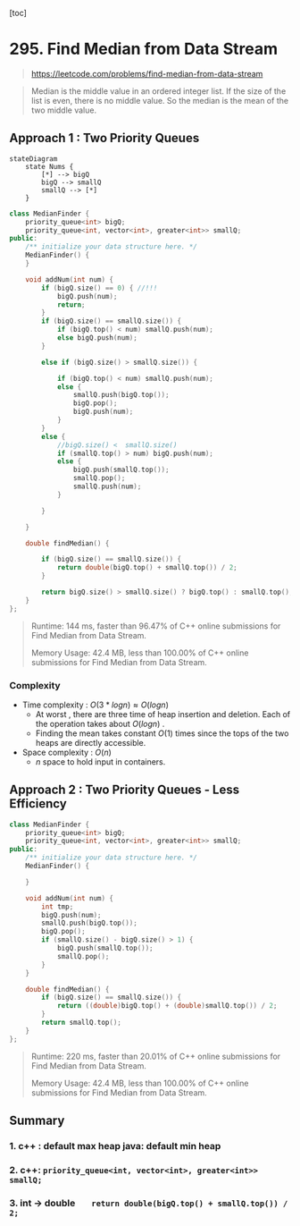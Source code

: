 [toc]

# 295. Find Median from Data Stream

> https://leetcode.com/problems/find-median-from-data-stream

> Median is the middle value in an ordered integer list. If the size of the list is even, there is no middle value. So the median is the mean of the two middle value.

## Approach 1 : Two Priority Queues



```mermaid
stateDiagram
    state Nums {
        [*] --> bigQ
        bigQ --> smallQ
        smallQ --> [*]
    }
```

```cpp
class MedianFinder {
	priority_queue<int> bigQ;
	priority_queue<int, vector<int>, greater<int>> smallQ;
public:
	/** initialize your data structure here. */
	MedianFinder() {
	}

	void addNum(int num) {
		if (bigQ.size() == 0) {	//!!!
			bigQ.push(num);
			return;
		}
		if (bigQ.size() == smallQ.size()) {
			if (bigQ.top() < num) smallQ.push(num);
			else bigQ.push(num);
		}

		else if (bigQ.size() > smallQ.size()) {

			if (bigQ.top() < num) smallQ.push(num);
			else {
				smallQ.push(bigQ.top());
				bigQ.pop();
				bigQ.push(num);
			}
		}
		else {
			//bigQ.size() <  smallQ.size()
			if (smallQ.top() > num) bigQ.push(num);
			else {
				bigQ.push(smallQ.top());
				smallQ.pop();
				smallQ.push(num);
			}

		}

	}

	double findMedian() {

		if (bigQ.size() == smallQ.size()) {
			return double(bigQ.top() + smallQ.top()) / 2;
		}

		return bigQ.size() > smallQ.size() ? bigQ.top() : smallQ.top();
	}
};

```

>Runtime: 144 ms, faster than 96.47% of C++ online submissions for Find Median from Data Stream.
>
>Memory Usage: 42.4 MB, less than 100.00% of C++ online submissions for Find Median from Data Stream.

### Complexity

* Time complexity : $O(3 * log n) ≈ O(log n)$  
  - At worst , there are three time of heap insertion and deletion. Each of the operation takes about $O(logn)$ .
  - Finding the mean takes constant $O(1)$ times since the tops of the two heaps are directly accessible.
* Space complexity :  $O(n)$
  - $n$ space to hold input in containers.

## Approach 2 :  Two Priority Queues - Less Efficiency

```cpp
class MedianFinder {
	priority_queue<int> bigQ;
	priority_queue<int, vector<int>, greater<int>> smallQ;
public:
	/** initialize your data structure here. */
	MedianFinder() {

	}

	void addNum(int num) {
		int tmp;
		bigQ.push(num);
		smallQ.push(bigQ.top());
		bigQ.pop();
		if (smallQ.size() - bigQ.size() > 1) {
			bigQ.push(smallQ.top());
			smallQ.pop();
		}
	}

	double findMedian() {
		if (bigQ.size() == smallQ.size()) {
			return ((double)bigQ.top() + (double)smallQ.top()) / 2;
		}
		return smallQ.top();
	}
};
```

> Runtime: 220 ms, faster than 20.01% of C++ online submissions for Find Median from Data Stream.
>
> Memory Usage: 42.4 MB, less than 100.00% of C++ online submissions for Find Median from Data Stream.

## Summary

### 1. c++ : default max heap  java: default min heap

### 2. c++: `priority_queue<int, vector<int>, greater<int>> smallQ;`

### 3. int -> double `   return double(bigQ.top() + smallQ.top()) / 2;`

